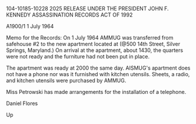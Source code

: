 104-10185-10228 2025 RELEASE UNDER THE PRESIDENT JOHN F. KENNEDY ASSASSINATION RECORDS ACT OF 1992

A1900/1 1 July 1964

Memo for the Records:
On 1 July 1964 AMMUG was transferred from safehouse #2 to the new apartment located
at (@500 14th Street, Silver Springs, Maryland.) On arrival at the apartment, about
1430, the quarters were not ready and the furniture had not been put in place.

The apartment was ready at 2000 the same day. AISMUG's apartment does not have a
phone nor was it furnished with kitchen utensils. Sheets, a radio, and kitchen
utensils were purchased by AMMUG.

Miss Petrowski has made arrangements for the installation of a telephone.

Daniel Flores

Up
